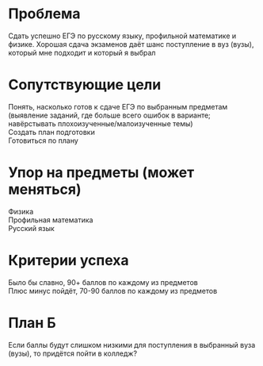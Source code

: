 # Проблема
  Cдать успешно ЕГЭ по русскому языку, профильной математике и физике. Хорошая сдача экзаменов даёт шанс поступление в вуз (вузы), который мне подходит и который я выбрал
# Сопутствующие цели
  Понять, насколько готов к сдаче ЕГЭ по выбранным предметам     
  (выявление заданий, где больше всего ошибок в варианте; навёрстывать плохоизученные/малоизученные темы)    
      Создать план подготовки    
      Готовиться по плану    
# Упор на предметы (может меняться) 
  Физика  
  Профильная математика  
  Русский язык  
# Критерии успеха
  Было бы славно, 90+ баллов по каждому из предметов  
  Плюс минус пойдёт, 70-90 баллов по каждому из предметов
# План Б
  Если баллы будут слишком низкими для поступления в выбранный вуза (вузы), то придётся пойти в колледж?
